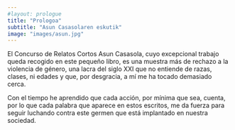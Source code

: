 ```yaml
---
#layout: prologue
title: "Prologoa"
subtitle: "Asun Casasolaren eskutik"
image: "images/asun.jpg"
---
```


El Concurso de Relatos Cortos Asun Casasola, cuyo excepcional trabajo queda recogido en este pequeño libro, es una muestra más de rechazo a la violencia de género, una lacra del siglo XXI que no entiende de razas, clases, ni edades y que, por desgracia, a mí me ha tocado demasiado cerca.

Con el tiempo he aprendido que cada acción, por mínima que sea, cuenta, por lo que cada palabra que aparece en estos escritos, me da fuerza para seguir luchando contra este germen que está implantado en nuestra sociedad. 
